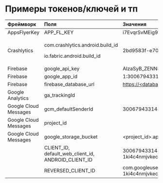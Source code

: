 # Примеры токенов/ключей и тп

<table>
  <thead>
    <tr>
      <th style="text-align:left">&#x424;&#x440;&#x435;&#x439;&#x43C;&#x432;&#x43E;&#x440;&#x43A;</th>
      <th
      style="text-align:left">&#x41F;&#x43E;&#x43B;&#x44F;</th>
        <th style="text-align:left">&#x417;&#x43D;&#x430;&#x447;&#x435;&#x43D;&#x438;&#x44F;</th>
    </tr>
  </thead>
  <tbody>
    <tr>
      <td style="text-align:left">AppsFlyerKey</td>
      <td style="text-align:left">APP_FL_KEY</td>
      <td style="text-align:left">i7EvqrSvMEig9UNGJLX2Me</td>
    </tr>
    <tr>
      <td style="text-align:left">Crashlytics</td>
      <td style="text-align:left">
        <p>com.crashlytics.android.build_id</p>
        <p>io.fabric.android.build_id</p>
      </td>
      <td style="text-align:left">2bd9583f-e70b-49ec-b89a-05b922ed6b3a</td>
    </tr>
    <tr>
      <td style="text-align:left">Firebase</td>
      <td style="text-align:left">google_api_key</td>
      <td style="text-align:left">AIzaSyB_ZENN8x8a_4fBvYg_7Rzu0tOkesPEfYc</td>
    </tr>
    <tr>
      <td style="text-align:left">Firebase</td>
      <td style="text-align:left">google_app_id</td>
      <td style="text-align:left">1:300679433148:android:b7f49afbf86533fd</td>
    </tr>
    <tr>
      <td style="text-align:left">Firebase</td>
      <td style="text-align:left">firebase_database_url</td>
      <td style="text-align:left"><a href="https://kitchen-35f77.firebaseio.com">https://&lt;database&gt;.firebaseio.com</a>
      </td>
    </tr>
    <tr>
      <td style="text-align:left">Google Analytics</td>
      <td style="text-align:left">ga_trackingId</td>
      <td style="text-align:left"></td>
    </tr>
    <tr>
      <td style="text-align:left">Google Cloud Messages</td>
      <td style="text-align:left">gcm_defaultSenderId</td>
      <td style="text-align:left">300679433148</td>
    </tr>
    <tr>
      <td style="text-align:left">Google Cloud Messages</td>
      <td style="text-align:left">project_id</td>
      <td style="text-align:left"></td>
    </tr>
    <tr>
      <td style="text-align:left">Google Cloud Messages</td>
      <td style="text-align:left">google_storage_bucket</td>
      <td style="text-align:left">&lt;project_id&gt;.appspot.com</td>
    </tr>
    <tr>
      <td style="text-align:left"></td>
      <td style="text-align:left">CLIENT_ID, default_web_client_id, ANDROID_CLIENT_ID</td>
      <td style="text-align:left">300679433148-1ki4c4nmjvkec1dch30od15fv1uvdj1o.apps.googleusercontent.com</td>
    </tr>
    <tr>
      <td style="text-align:left"></td>
      <td style="text-align:left">REVERSED_CLIENT_ID</td>
      <td style="text-align:left">com.googleusercontent.apps.300679433148-1ki4c4nmjvkec1dch30od15fv1uvdj1o</td>
    </tr>
  </tbody>
</table>